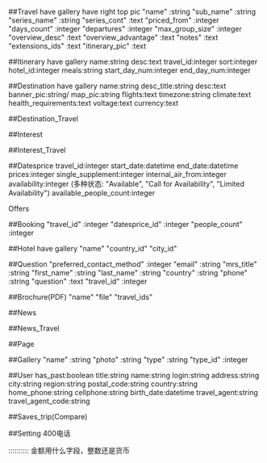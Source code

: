 ##Travel
	have gallery
	have right top pic
	"name" :string
	"sub_name" :string
	"series_name" :string
	"series_cont"	:text
	"priced_from" :integer
	"days_count"	:integer
	"departures" :integer
	"max_group_size" :integer
	"overview_desc" :text
	"overview_advantage" :text
	"notes" :text
	"extensions_ids" :text
	"itinerary_pic"	:text


##Itinerary
	have gallery
	name:string
	desc:text
	travel_id:integer
	sort:integer
	hotel_id:integer
	meals:string
	start_day_num:integer
	end_day_num:integer


##Destination
	have gallery
	name:string
	desc_title:string
	desc:text
	banner_pic:string/
	map_pic:string
	flights:text
	timezone:string
	climate:text
	health_requirements:text
	voltage:text
	currency:text

##Destination_Travel


##Interest


##Interest_Travel

##Datesprice
	travel_id:integer
	start_date:datetime
	end_date:datetime
	prices:integer
	single_supplement:integer
	internal_air_from:integer
	availability:integer (多种状态: "Available", "Call for Availability", "Limited Availability")
	available_people_count:integer

Offers
	
##Booking
	"travel_id" :integer
	"datesprice_id" :integer
	"people_count"	:integer

##Hotel
	have gallery
	"name"
	"country_id"
	"city_id"

##Question
	"preferred_contact_method" :integer
	"email"	:string
	"mrs_title"	:string
	"first_name" :string
	"last_name"	:string
	"country"	:string
	"phone"	:string
	"question"	:text
	"travel_id" :integer

##Brochure(PDF)
	"name"
	"file"
	"travel_ids"


##News


##News_Travel


##Page


##Gallery
	"name" :string
	"photo" :string
	"type" :string
	"type_id" :integer

##User
	has_past:boolean
	title:string
	name:string
	login:string
	address:string
	city:string
	region:string
	postal_code:string
	country:string
	home_phone:string
	cellphone:string
	birth_date:datetime
	travel_agent:string
	travel_agent_code:string


##Saves_trip(Compare)


##Setting
	400电话

::::::::::
金额用什么字段，整数还是货币
